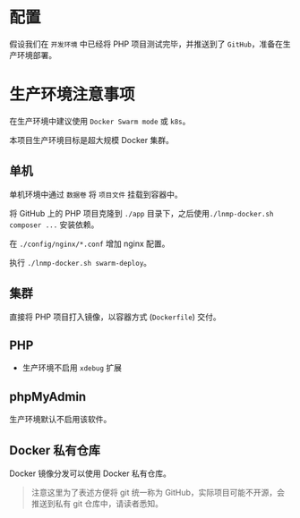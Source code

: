 # 配置

假设我们在 `开发环境` 中已经将 PHP 项目测试完毕，并推送到了 `GitHub`，准备在生产环境部署。

# 生产环境注意事项

在生产环境中建议使用 `Docker Swarm mode` 或 `k8s`。

本项目生产环境目标是超大规模 Docker 集群。

## 单机

单机环境中通过 `数据卷` 将 `项目文件` 挂载到容器中。

将 GitHub 上的 PHP 项目克隆到 `./app` 目录下，之后使用`./lnmp-docker.sh composer ...` 安装依赖。

在 `./config/nginx/*.conf` 增加 nginx 配置。

执行 `./lnmp-docker.sh swarm-deploy`。

## 集群

直接将 PHP 项目打入镜像，以容器方式 (`Dockerfile`) 交付。

## PHP

* 生产环境不启用 `xdebug` 扩展

## phpMyAdmin

生产环境默认不启用该软件。

## Docker 私有仓库

Docker 镜像分发可以使用 Docker 私有仓库。

>注意这里为了表述方便将 git 统一称为 GitHub，实际项目可能不开源，会推送到私有 git 仓库中，请读者悉知。
